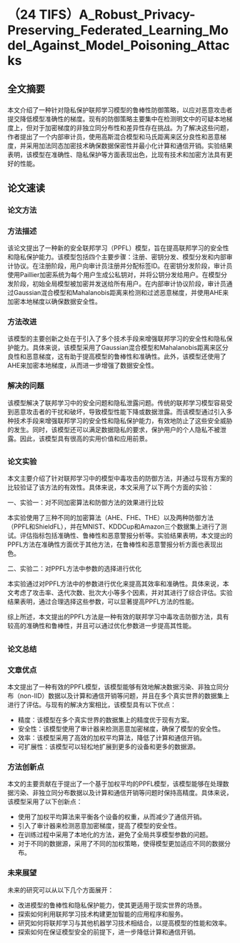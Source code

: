 # （24 TIFS）A_Robust_Privacy-Preserving_Federated_Learning_Model_Against_Model_Poisoning_Attacks 
 ## 全文摘要 
###  
本文介绍了一种针对隐私保护联邦学习模型的鲁棒性防御策略，以应对恶意攻击者提交降低模型准确性的梯度。现有的防御策略主要集中在检测明文中的可疑本地梯度上，但对于加密梯度的非独立同分布性和差异性存在挑战。为了解决这些问题，作者提出了一个内部审计员，使用高斯混合模型和马氏距离来区分良性和恶意梯度，并采用加法同态加密技术确保数据保密性并最小化计算和通信开销。实验结果表明，该模型在准确性、隐私保护等方面表现出色，比现有技术和加密方法具有更好的性能。 
## 论文速读 
### 论文方法 
### 方法描述

该论文提出了一种新的安全联邦学习（PPFL）模型，旨在提高联邦学习的安全性和隐私保护能力。该模型包括四个主要步骤：注册、密钥分发、模型分发和内部审计协议。在注册阶段，用户向审计员注册并分配标签ID。在密钥分发阶段，审计员使用Paillier加密系统为每个用户生成公私钥对，并将公钥分发给用户。在模型分发阶段，初始全局模型被加密并发送给所有用户。在内部审计协议阶段，审计员通过Gaussian混合模型和Mahalanobis距离来检测和过滤恶意梯度，并使用AHE来加密本地梯度以确保数据安全性。

### 方法改进

该模型的主要创新之处在于引入了多个技术手段来增强联邦学习的安全性和隐私保护能力。具体来说，该模型采用了Gaussian混合模型和Mahalanobis距离来区分良性和恶意梯度，这有助于提高模型的鲁棒性和准确性。此外，该模型还使用了AHE来加密本地梯度，从而进一步增强了数据安全性。

### 解决的问题

该模型解决了联邦学习中的安全问题和隐私泄露问题。传统的联邦学习模型容易受到恶意攻击者的干扰和破坏，导致模型性能下降或数据泄露。而该模型通过引入多种技术手段来增强联邦学习的安全性和隐私保护能力，有效地防止了这些安全威胁的发生。同时，该模型还可以满足数据隐私的要求，保护用户的个人隐私不被泄露。因此，该模型具有很高的实用价值和应用前景。
 
##  
### 论文实验 
本文主要介绍了针对联邦学习中的模型中毒攻击的防御方法，并通过与现有方案的比较验证了该方法的有效性。具体来说，本文采用了以下两个方面的实验：

一、实验一：对不同加密算法和防御方法的效果进行比较

本实验使用了三种不同的加密算法（AHE、FHE、THE）以及两种防御方法（PPFL和ShieldFL），并在MNIST、KDDCup和Amazon三个数据集上进行了测试。评估指标包括准确性、鲁棒性和恶意警报分析等。实验结果表明，本文提出的PPFL方法在准确性方面优于其他方法，在鲁棒性和恶意警报分析方面也表现出色。

二、实验二：对PPFL方法中参数的选择进行优化

本实验通过对PPFL方法中的参数进行优化来提高其效率和准确性。具体来说，本文考虑了攻击率、迭代次数、批次大小等多个因素，并对其进行了综合评估。实验结果表明，通过合理选择这些参数，可以显著提高PPFL方法的性能。

综上所述，本文提出的PPFL方法是一种有效的联邦学习中毒攻击防御方法，具有较高的准确性和鲁棒性，并且可以通过优化参数进一步提高其性能。
 
##  
### 论文总结 
### 文章优点
本文提出了一种有效的PPFL模型，该模型能够有效地解决数据污染、非独立同分布（non-IID）数据以及计算和通信开销等问题，并且在多个真实世界的数据集上进行了评估。与现有的解决方案相比，该模型具有以下优点：

* 精度：该模型在多个真实世界的数据集上的精度优于现有方案。
* 安全性：该模型使用了审计器来检测恶意加密梯度，确保了模型的安全性。
* 效率：该模型采用了高效的加权平均算法，降低了计算和通信开销。
* 可扩展性：该模型可以轻松地扩展到更多的设备和更多的数据源。

### 方法创新点
本文的主要贡献在于提出了一个基于加权平均的PPFL模型，该模型能够在处理数据污染、非独立同分布数据以及计算和通信开销等问题时保持高精度。具体来说，该模型采用了以下创新点：

* 使用了加权平均算法来平衡各个设备的权重，从而减少了通信开销。
* 引入了审计器来检测恶意加密梯度，提高了模型的安全性。
* 在训练过程中采用了本地化的方法，避免了全局共享模型参数的问题。
* 对于不同的数据源，采用了不同的加权策略，使得模型更加适应不同的数据分布。

### 未来展望
未来的研究可以从以下几个方面展开：

* 改进模型的鲁棒性和隐私保护能力，使其更适用于现实世界的场景。
* 探索如何利用联邦学习技术构建更加智能的应用程序和服务。
* 研究如何将联邦学习与其他机器学习技术相结合，以提高模型的性能和效率。
* 探索如何在保证模型安全的前提下，进一步降低计算和通信开销。
 
